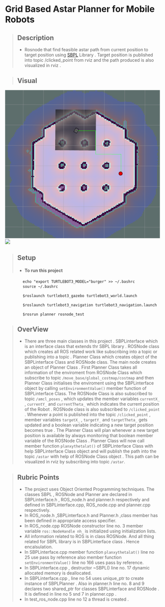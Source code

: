 # Grid Based Astar Planner for Mobile Robots 


> ## Description
> - Rosnode that find feasible astar path from current position to target position using [SBPL](http://www.ros.org/wiki/sbpl) Library . Target position is published into topic /clicked_point from rviz and the path produced is also visualized in rviz .

> ## Visual
![](images/path.png)
![](images/udacity.gif)


> ## Setup
> - #### To run this project

```shell
        echo "export TURTLEBOT3_MODEL="burger" >> ~/.bashrc
        source ~/.bashrc
```
```shell
        $roslaunch turtlebot3_gazebo turtlebot3_world.launch 
```
```shell
        $roslaunch turtlebot3_navigation turtlebot3_navigation.launch
```
```shell
        $rosrun planner rosnode_test
```

> ## OverView
> - There are three main classes in this project . SBPLinterface which is an interface class that extends thr SBPL library . ROSNode class which creates all ROS related work like subscribing into a topic or publishing into a topic . Planner Class which creates  object of the SBPLinterface Class and ROSNode class. The main node creates an object of Planner Class . First Planner Class takes all information of the enviroment from ROSNode Class which subscribe to topic `/move_base/global_costmap/costmap` and then Planner Class initialises the enviroment using the SBPLinterface object by calling `setEnvironmentValue()` member function of SBPLinterface Class. The ROSNode Class is also subscribed to  topic `/amcl_poses` , which updates the member variables `currentX_` , `currentY_` and `currentTheta_` which indicates the current position of the Robot . ROSNode class is also subscribed to `/clicked_point` . Whenever a point is published into the topic `/clicked_point` , member variables `targetX_` , `targetY_` and `targetTheta_` gets updated and a boolean variable indicating a new target position becomes true . The Planner Class will plan whenever a new target position is available by always monitoring that boolean member variable of the ROSNode Class . Planner Class will now call member function `planxythetalat()` of SBPLinterface Class with help SBPLinterface Class object and will publish the path into the topic `/astar` with help of ROSNode Class object . This path can be visualized in rviz by subscribing into topic `/astar`.

> ## Rubric Points
>
> - The project uses Object Oriented Programming techniques. The classes SBPL , ROSNode and Planner are declared in SBPLinterface.h , ROS_node.h and planner.h respectively and defined in SBPLinterface.cpp, ROS_node.cpp and planner.cpp respectively.
> - In ROS_node.h ,SBPLinterface.h and Planner.h ,class member has been defined in appropriate access specifier.
> - In ROS_node.cpp ROSNode constructor line no. 3 member variable `ros::NodeHandle nh_` is initialized using initialization lists. 
> - All information related to ROS is in class ROSNode. And all thing related for SBPL library is in SBPLinterface class . Hence encalsulation.
> - In SBPLinterface.cpp member function `planxythetalat()` line no 25  use pass by reference also member function `setEnvironmentValue()` line no 166 uses pass by reference.
> - In SBPLinterface.cpp , destructor ~SBPL() line no. 17 dynamic allocated memory is deallocated.
> - In SBPLinterface.cpp ,  line no 54  uses unique_ptr to create instance of SBPLPlanner . Also in planner.h line no. 8 and 9 declares two shared_ptr for classes SBPLinterface and ROSNode . It is defined in line no 5 snd 7 in planner.cpp .
> - In test_ros_node.cpp line no 12 a thread is created .
